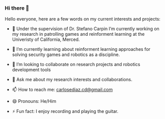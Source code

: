 ### Hi there 👋

<!-- **cdiazalvarenga/cdiazalvarenga** -->

Hello everyone, here are a few words on my current interests and projects:

- 🔭 Under the supervision of Dr. Stefano Carpin I’m currently working on my research in patrolling games and reinforment learning 
      at the Univeristy of California, Merced. 

- 🌱 I’m currently learning about reinforment learning approaches for solving security games and robotics as a discipline.

- 👯 I’m looking to collaborate on research projects and robotics development tools

- 💬 Ask me about my research interests and collaborations.

- 📫 How to reach me: carlosediaz.cd@gmail.com

- 😄 Pronouns: He/Him

- ⚡ Fun fact: I enjoy recording and playing the guitar.
